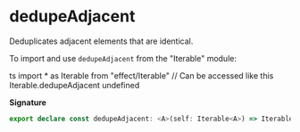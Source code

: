 # dedupeAdjacent

Deduplicates adjacent elements that are identical.

To import and use `dedupeAdjacent` from the "Iterable" module:

ts
import \* as Iterable from "effect/Iterable"
// Can be accessed like this
Iterable.dedupeAdjacent
undefined

**Signature**

```ts
export declare const dedupeAdjacent: <A>(self: Iterable<A>) => Iterable<A>
```
